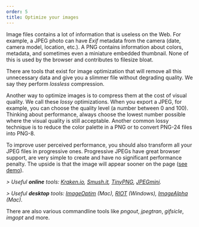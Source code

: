 ```yaml
---
order: 5
title: Optimize your images
---
```


Image files contains a lot of information that is useless on the Web. For example, a JPEG photo can have *Exif* metadata from the camera (date, camera model, location, etc.). A PNG contains information about colors, metadata, and sometimes even a miniature embedded thumbnail. None of this is used by the browser and contributes to filesize bloat.

There are tools that exist for image optimization that will remove all this unnecessary data and give you a slimmer file without degrading quality. We say they perform *lossless* compression.

Another way to optimize images is to compress them at the cost of visual quality. We call these *lossy* optimizations.  When you export a JPEG, for example, you can choose the quality level (a number between 0 and 100).  Thinking about performance, always choose the lowest number possible where the visual quality is still acceptable. Another common lossy technique is to reduce the color palette in a PNG or to convert PNG-24 files into PNG-8.

To improve user perceived performance, you should also transform all your JPEG files in progressive ones. Progressive JPEGs have great browser support, are very simple to create and have no significant performance penalty. The upside is that the image will appear sooner on the page ([see demo](http://www.patrickmeenan.com/progressive/view.php?img=http://farm2.staticflickr.com/1434/1002257937_021cb46a33_o.jpg)).

*> Useful **online** tools: [Kraken.io](http://kraken.io), [Smush.it](http://www.smushit.com), [TinyPNG](http://tinypng.org/), [JPEGmini](http://jpegmini.com/).*

*> Useful **desktop** tools: [ImageOptim](http://imageoptim.com/) (Mac), [RIOT](http://luci.criosweb.ro/riot/download/) (Windows), [ImageAlpha](http://pngmini.com/) (Mac).*

There are also various commandline tools like *pngout*, *jpegtran*, *gifsicle*, *imgopt* and more.